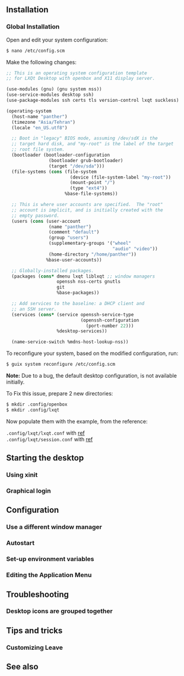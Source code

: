 ---
---

## Installation

### Global Installation

Open and edit your system configuration:

```bash
$ nano /etc/config.scm
```

Make the following changes:

```scheme
;; This is an operating system configuration template
;; for LXQt Desktop with openbox and X11 display server.

(use-modules (gnu) (gnu system nss))
(use-service-modules desktop ssh)
(use-package-modules ssh certs tls version-control lxqt suckless)

(operating-system
  (host-name "panther")
  (timezone "Asia/Tehran")
  (locale "en_US.utf8")

  ;; Boot in "legacy" BIOS mode, assuming /dev/sdX is the
  ;; target hard disk, and "my-root" is the label of the target
  ;; root file system.
  (bootloader (bootloader-configuration
                (bootloader grub-bootloader)
                (target "/dev/sda")))
  (file-systems (cons (file-system
                        (device (file-system-label "my-root"))
                        (mount-point "/")
                        (type "ext4"))
                      %base-file-systems))

  ;; This is where user accounts are specified.  The "root"
  ;; account is implicit, and is initially created with the
  ;; empty password.
  (users (cons (user-account
                (name "panther")
                (comment "default")
                (group "users")
                (supplementary-groups '("wheel"
                                        "audio" "video"))
                (home-directory "/home/panther"))
               %base-user-accounts))

  ;; Globally-installed packages.
  (packages (cons* dmenu lxqt liblxqt ;; window managers
                   openssh nss-certs gnutls
                   git
                   %base-packages))

  ;; Add services to the baseline: a DHCP client and
  ;; an SSH server.
  (services (cons* (service openssh-service-type
                            (openssh-configuration
                              (port-number 22)))
                   %desktop-services))

  (name-service-switch %mdns-host-lookup-nss))
```

To reconfigure your system, based on the modified configuration, run:

```bash
$ guix system reconfigure /etc/config.scm
```

**Note:** Due to a bug, the default desktop configuration, is not available initially.

To Fix this issue, prepare 2 new directories:

```bash
$ mkdir .config/openbox
$ mkdir .config/lxqt
```

Now populate them with the example, from the reference:

`.config/lxqt/lxqt.conf` with [ref](https://github.com/lxqt/lxqt-session/blob/master/config/lxqt.conf)  
`.config/lxqt/session.conf` with [ref](https://github.com/lxqt/lxqt-session/blob/master/config/session.conf)

## Starting the desktop

### Using xinit

### Graphical login

## Configuration

### Use a different window manager

### Autostart

### Set-up environment variables

### Editing the Application Menu

## Troubleshooting

### Desktop icons are grouped together

## Tips and tricks

### Customizing Leave

## See also

